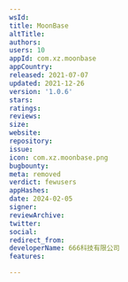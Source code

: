 ```yaml
---
wsId: 
title: MoonBase
altTitle: 
authors: 
users: 10
appId: com.xz.moonbase
appCountry: 
released: 2021-07-07
updated: 2021-12-26
version: '1.0.6'
stars: 
ratings: 
reviews: 
size: 
website: 
repository: 
issue: 
icon: com.xz.moonbase.png
bugbounty: 
meta: removed
verdict: fewusers
appHashes: 
date: 2024-02-05
signer: 
reviewArchive: 
twitter: 
social: 
redirect_from: 
developerName: 666科技有限公司
features: 

---
```


